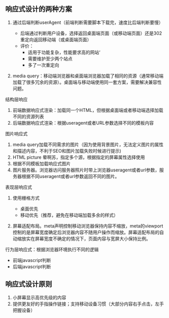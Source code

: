 
## 响应式设计的两种方案
1. 通过后端判断userAgent（前端判断需要脚本下载完，速度比后端判断要慢）
    * 后端通过判断用户设备，选择返回桌面端页面（或移动端页面）还是302重定向返回移动端（或桌面端页面）
    * 评价：
        * 适用于功能复杂，性能要求高的网站‘
        * 需要维护至少两个站点
        * 多了一次重定向
    
2. media query：移动端浏览器和桌面端浏览器加载了相同的资源（通常移动端加载了很多冗余的资源）。桌面端与移动端使用同一套方案，需要解决兼容性问题。

结构层响应
1. 前端数据响应式渲染：加载同一个HTML，但根据桌面端或者移动端选择加载不同的资源列表
2. 后端数据响应式渲染：根据useragent或者URL参数选择不同的模板内容

图片响应式
1. media query加载不同需求的图片（因为使用背景图片，无法定义图片的属性和描述内容，不利于SEO和图片加载失败时候进行提示)
2. HTML picture 晕啊苏，指定多个源，根据指定的屏幕属性选择使用
3. 根据不同模板加载响应式图片
4. 图片服务器。浏览器访问服务器照片时带上浏览器useragent或者url参数，服务器根据不同useragent或者url参数返回不同的图片。

表现层响应式
1. 使用栅格方式
    * 桌面优先
    * 移动优先（推荐，避免在移动端加载多余的样式）

2. 屏幕适配布局。meta声明控制移动浏览器保持内容不缩放，meta的viewport控制的是屏幕宽度确定后浏览器内容不随用户操作而缩放。屏幕适配布局的自动缩放实在屏幕宽度不确定的情况下，页面内容与宽屏大小保持比例。

行为层响应式：根据浏览器环境执行不同的逻辑
* 前端javascript判断
* 后端javascript判断

## 响应式设计原则
1. 小屏幕显示高优先级的内容
2. 提供更友好的手指操作链接；支持移动设备习惯（大部分内容右手点击，左手把握设备）